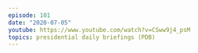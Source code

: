 ```yaml
---
episode: 101
date: "2020-07-05"
youtube: https://www.youtube.com/watch?v=CSww9j4_psM
topics: presidential daily briefings (PDB)
---
```

